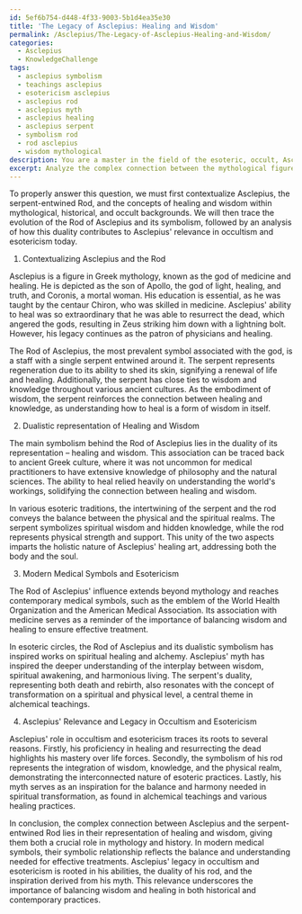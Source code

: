 ```yaml
---
id: 5ef6b754-d448-4f33-9003-5b1d4ea35e30
title: 'The Legacy of Asclepius: Healing and Wisdom'
permalink: /Asclepius/The-Legacy-of-Asclepius-Healing-and-Wisdom/
categories:
  - Asclepius
  - KnowledgeChallenge
tags:
  - asclepius symbolism
  - teachings asclepius
  - esotericism asclepius
  - asclepius rod
  - asclepius myth
  - asclepius healing
  - asclepius serpent
  - symbolism rod
  - rod asclepius
  - wisdom mythological
description: You are a master in the field of the esoteric, occult, Asclepius and Education. You are a writer of tests, challenges, books and deep knowledge on Asclepius for initiates and students to gain deep insights and understanding from. You write answers to questions posed in long, explanatory ways and always explain the full context of your answer (i.e., related concepts, formulas, examples, or history), as well as the step-by-step thinking process you take to answer the challenges. Be rigorous and thorough, and summarize the key themes, ideas, and conclusions at the end.
excerpt: Analyze the complex connection between the mythological figure of Asclepius and the serpent-entwined Rod of Asclepius, with emphasis on the dualistic representation of healing and wisdom, as well as the influences on modern medical and esoteric symbols, how these aspects come together to shape Asclepius' relevance and legacy in occultism and esotericism.
---
```

To properly answer this question, we must first contextualize Asclepius, the serpent-entwined Rod, and the concepts of healing and wisdom within mythological, historical, and occult backgrounds. We will then trace the evolution of the Rod of Asclepius and its symbolism, followed by an analysis of how this duality contributes to Asclepius' relevance in occultism and esotericism today.

1. Contextualizing Asclepius and the Rod

Asclepius is a figure in Greek mythology, known as the god of medicine and healing. He is depicted as the son of Apollo, the god of light, healing, and truth, and Coronis, a mortal woman. His education is essential, as he was taught by the centaur Chiron, who was skilled in medicine. Asclepius' ability to heal was so extraordinary that he was able to resurrect the dead, which angered the gods, resulting in Zeus striking him down with a lightning bolt. However, his legacy continues as the patron of physicians and healing.

The Rod of Asclepius, the most prevalent symbol associated with the god, is a staff with a single serpent entwined around it. The serpent represents regeneration due to its ability to shed its skin, signifying a renewal of life and healing. Additionally, the serpent has close ties to wisdom and knowledge throughout various ancient cultures. As the embodiment of wisdom, the serpent reinforces the connection between healing and knowledge, as understanding how to heal is a form of wisdom in itself.

2. Dualistic representation of Healing and Wisdom

The main symbolism behind the Rod of Asclepius lies in the duality of its representation – healing and wisdom. This association can be traced back to ancient Greek culture, where it was not uncommon for medical practitioners to have extensive knowledge of philosophy and the natural sciences. The ability to heal relied heavily on understanding the world's workings, solidifying the connection between healing and wisdom.

In various esoteric traditions, the intertwining of the serpent and the rod conveys the balance between the physical and the spiritual realms. The serpent symbolizes spiritual wisdom and hidden knowledge, while the rod represents physical strength and support. This unity of the two aspects imparts the holistic nature of Asclepius' healing art, addressing both the body and the soul.

3. Modern Medical Symbols and Esotericism

The Rod of Asclepius' influence extends beyond mythology and reaches contemporary medical symbols, such as the emblem of the World Health Organization and the American Medical Association. Its association with medicine serves as a reminder of the importance of balancing wisdom and healing to ensure effective treatment.

In esoteric circles, the Rod of Asclepius and its dualistic symbolism has inspired works on spiritual healing and alchemy. Asclepius' myth has inspired the deeper understanding of the interplay between wisdom, spiritual awakening, and harmonious living. The serpent's duality, representing both death and rebirth, also resonates with the concept of transformation on a spiritual and physical level, a central theme in alchemical teachings.

4. Asclepius' Relevance and Legacy in Occultism and Esotericism

Asclepius' role in occultism and esotericism traces its roots to several reasons. Firstly, his proficiency in healing and resurrecting the dead highlights his mastery over life forces. Secondly, the symbolism of his rod represents the integration of wisdom, knowledge, and the physical realm, demonstrating the interconnected nature of esoteric practices. Lastly, his myth serves as an inspiration for the balance and harmony needed in spiritual transformation, as found in alchemical teachings and various healing practices.

In conclusion, the complex connection between Asclepius and the serpent-entwined Rod lies in their representation of healing and wisdom, giving them both a crucial role in mythology and history. In modern medical symbols, their symbolic relationship reflects the balance and understanding needed for effective treatments. Asclepius' legacy in occultism and esotericism is rooted in his abilities, the duality of his rod, and the inspiration derived from his myth. This relevance underscores the importance of balancing wisdom and healing in both historical and contemporary practices.
